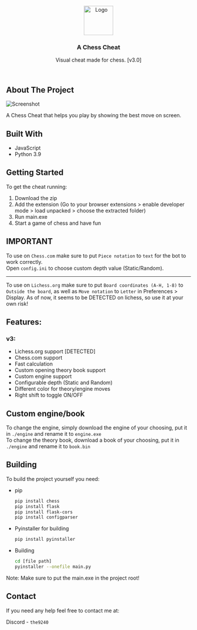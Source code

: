 <br />
<div align="center">
  <a href="https://github.com/2qb/chess-cheat">
    <img src="https://user-images.githubusercontent.com/68710010/221585771-6b7d9da6-005f-4cba-82f3-6e23a5eac432.png" alt="Logo" width="80" height="80">
  </a>
<h3 align="center">A Chess Cheat</h3>

  <p align="center">
    Visual cheat made for chess. [v3.0]
  </p>
</div>
<br>

<!-- ABOUT THE PROJECT -->
## About The Project

![Screenshot](https://user-images.githubusercontent.com/68710010/221585277-bdaf19c2-c399-491e-9771-53dad8e714cb.png)

A Chess Cheat that helps you play by showing the best move on screen.


## Built With

* JavaScript
* Python 3.9


## Getting Started

To get the cheat running: 

1. Download the zip
2. Add the extension (Go to your browser extensions > enable developer mode > load unpacked > choose the extracted folder)
3. Run main.exe
4. Start a game of chess and have fun

## IMPORTANT

To use on `Chess.com` make sure to put `Piece notation` to `text` for the bot to work correctly.
<br />
Open `config.ini` to choose custom depth value (Static/Random).

-----

To use on `Lichess.org` make sure to put `Board coordinates (A-H, 1-8)` to `Outside the board`, as well as `Move notation` to `Letter` in Preferences > Display.
As of now, it seems to be DETECTED on lichess, so use it at your own risk!


## Features:

### v3:
* Lichess.org support [DETECTED]
* Chess.com support
* Fast calculation
* Custom opening theory book support
* Custom engine support
* Configurable depth (Static and Random)
* Different color for theory/engine moves
* Right shift to toggle ON/OFF

## Custom engine/book

To change the engine, simply download the engine of your choosing, put it in `./engine` and rename it to `engine.exe`
<br />
To change the theory book, download a book of your choosing, put it in `./engine` and rename it to `book.bin`


## Building

To build the project yourself you need:

* pip
  ```sh
  pip install chess
  pip install flask
  pip install flask-cors
  pip install configparser
  ```

* Pyinstaller for building
  ```sh
  pip install pyinstaller
  ```

* Building
  ```sh
  cd [file path]
  pyinstaller --onefile main.py
  ```

Note: Make sure to put the main.exe in the project root!

## Contact

If you need any help feel free to contact me at:

Discord - `the9240`
